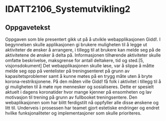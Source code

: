 # IDATT2106_Systemutvikling2

## Oppgavetekst

Oppgaven som ble presentert gikk ut på å utvikle webapplikasjonen Gidd!. I begynnelsen skulle
applikasjonen gi brukere muligheten til å legge ut aktiviteter de ønsker å arrangere, i tillegg til at
brukere kan melde seg på de aktivitetene de ønsker å delta på. Informasjonen tilhørende aktiviteter
skulle omfatte beskrivelse, maksgrense for antall deltakere, tid og sted.[5, visjonsdokument]
Det webapplikasjonen skulle løse, var å slippe å måtte melde seg opp på ventelister på treningsenteret på grunn 
av kapasitetsproblemer samt å kunne møtes på en trygg måte uten å bryte
korona-restriksjonene. På den måten ville Gidd! få folk i aktivitet i tillegg til å gi muligheten til
å møte nye mennesker og sosialiseres. Dette er spesielt aktuelt i dagens koronatider hvor mange
kjenner på ensomheten og lav motivasjon til trening på grunn av fullbooket treningsentere.
Den webaplikasjonen som har blitt ferdigstilt nå oppfyller alle disse ønskene og litt til. Underveis
i prosessen har teamet gjort estetiske endringer og endret hvilke funksjonaliteter og implementasjoner som skulle prioriteres.
